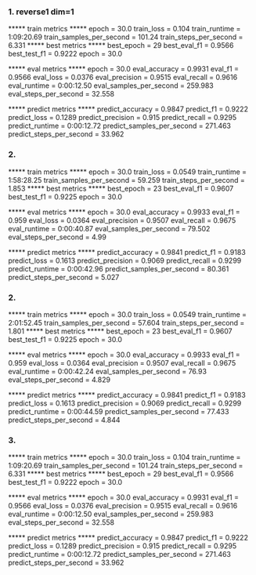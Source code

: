 
### 1. reverse1 dim=1
***** train metrics *****
  epoch                    =       30.0
  train_loss               =      0.104
  train_runtime            = 1:09:20.69
  train_samples_per_second =     101.24
  train_steps_per_second   =      6.331
***** best metrics *****
  best_epoch   =     29
  best_eval_f1 = 0.9566
  best_test_f1 = 0.9222
  epoch        =   30.0

***** eval metrics *****
  epoch                   =       30.0
  eval_accuracy           =     0.9931
  eval_f1                 =     0.9566
  eval_loss               =     0.0376
  eval_precision          =     0.9515
  eval_recall             =     0.9616
  eval_runtime            = 0:00:12.50
  eval_samples_per_second =    259.983
  eval_steps_per_second   =     32.558

***** predict metrics *****
  predict_accuracy           =     0.9847
  predict_f1                 =     0.9222
  predict_loss               =     0.1289
  predict_precision          =      0.915
  predict_recall             =     0.9295
  predict_runtime            = 0:00:12.72
  predict_samples_per_second =    271.463
  predict_steps_per_second   =     33.962

 ### 2. 

***** train metrics *****
  epoch                    =       30.0
  train_loss               =     0.0549
  train_runtime            = 1:58:28.25
  train_samples_per_second =     59.259
  train_steps_per_second   =      1.853
***** best metrics *****
  best_epoch   =     23
  best_eval_f1 = 0.9607
  best_test_f1 = 0.9225
  epoch        =   30.0

 ***** eval metrics *****
  epoch                   =       30.0
  eval_accuracy           =     0.9933
  eval_f1                 =      0.959
  eval_loss               =     0.0364
  eval_precision          =     0.9507
  eval_recall             =     0.9675
  eval_runtime            = 0:00:40.87
  eval_samples_per_second =     79.502
  eval_steps_per_second   =       4.99

***** predict metrics *****
  predict_accuracy           =     0.9841
  predict_f1                 =     0.9183
  predict_loss               =     0.1613
  predict_precision          =     0.9069
  predict_recall             =     0.9299
  predict_runtime            = 0:00:42.96
  predict_samples_per_second =     80.361
  predict_steps_per_second   =      5.027

  ### 2.
  
  ***** train metrics *****
  epoch                    =       30.0
  train_loss               =     0.0549
  train_runtime            = 2:01:52.45
  train_samples_per_second =     57.604
  train_steps_per_second   =      1.801
***** best metrics *****
  best_epoch   =     23
  best_eval_f1 = 0.9607
  best_test_f1 = 0.9225
  epoch        =   30.0

  ***** eval metrics *****
  epoch                   =       30.0
  eval_accuracy           =     0.9933
  eval_f1                 =      0.959
  eval_loss               =     0.0364
  eval_precision          =     0.9507
  eval_recall             =     0.9675
  eval_runtime            = 0:00:42.24
  eval_samples_per_second =      76.93
  eval_steps_per_second   =      4.829

  ***** predict metrics *****
  predict_accuracy           =     0.9841
  predict_f1                 =     0.9183
  predict_loss               =     0.1613
  predict_precision          =     0.9069
  predict_recall             =     0.9299
  predict_runtime            = 0:00:44.59
  predict_samples_per_second =     77.433
  predict_steps_per_second   =      4.844

  ### 3.

  ***** train metrics *****
  epoch                    =       30.0
  train_loss               =      0.104
  train_runtime            = 1:09:20.69
  train_samples_per_second =     101.24
  train_steps_per_second   =      6.331
***** best metrics *****
  best_epoch   =     29
  best_eval_f1 = 0.9566
  best_test_f1 = 0.9222
  epoch        =   30.0

  ***** eval metrics *****
  epoch                   =       30.0
  eval_accuracy           =     0.9931
  eval_f1                 =     0.9566
  eval_loss               =     0.0376
  eval_precision          =     0.9515
  eval_recall             =     0.9616
  eval_runtime            = 0:00:12.50
  eval_samples_per_second =    259.983
  eval_steps_per_second   =     32.558

  ***** predict metrics *****
  predict_accuracy           =     0.9847
  predict_f1                 =     0.9222
  predict_loss               =     0.1289
  predict_precision          =      0.915
  predict_recall             =     0.9295
  predict_runtime            = 0:00:12.72
  predict_samples_per_second =    271.463
  predict_steps_per_second   =     33.962
